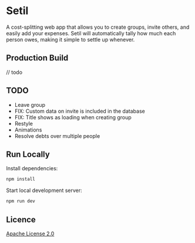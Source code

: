 # Setil

A cost-splitting web app that allows you to create groups, invite others, and easily add your expenses. Setil will automatically tally how much each person owes, making it simple to settle up whenever.

## Production Build

// todo

## TODO

- Leave group
- FIX: Custom data on invite is included in the database
- FIX: Title shows as loading when creating group
- Restyle
- Animations
- Resolve debts over multiple people

## Run Locally

Install dependencies:

```bash
npm install
```

Start local development server:

```bash
npm run dev
```

## Licence

[Apache License 2.0](LICENSE)

